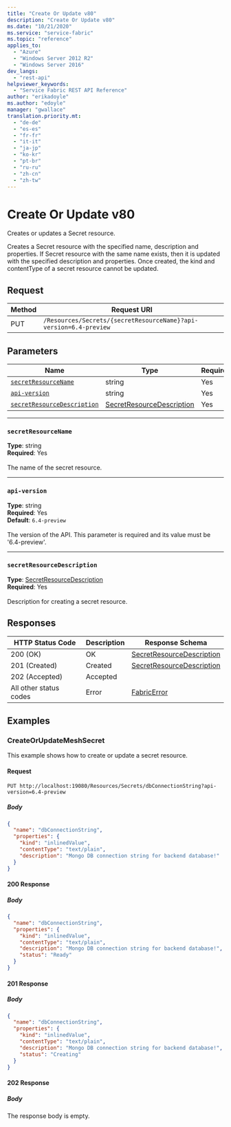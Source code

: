 ```yaml
---
title: "Create Or Update v80"
description: "Create Or Update v80"
ms.date: "10/21/2020"
ms.service: "service-fabric"
ms.topic: "reference"
applies_to: 
  - "Azure"
  - "Windows Server 2012 R2"
  - "Windows Server 2016"
dev_langs: 
  - "rest-api"
helpviewer_keywords: 
  - "Service Fabric REST API Reference"
author: "erikadoyle"
ms.author: "edoyle"
manager: "gwallace"
translation.priority.mt: 
  - "de-de"
  - "es-es"
  - "fr-fr"
  - "it-it"
  - "ja-jp"
  - "ko-kr"
  - "pt-br"
  - "ru-ru"
  - "zh-cn"
  - "zh-tw"
---
```

# Create Or Update v80
Creates or updates a Secret resource.

Creates a Secret resource with the specified name, description and properties. If Secret resource with the same name exists, then it is updated with the specified description and properties. Once created, the kind and contentType of a secret resource cannot be updated.

## Request
| Method | Request URI |
| ------ | ----------- |
| PUT | `/Resources/Secrets/{secretResourceName}?api-version=6.4-preview` |


## Parameters
| Name | Type | Required | Location |
| --- | --- | --- | --- |
| [`secretResourceName`](#secretresourcename) | string | Yes | Path |
| [`api-version`](#api-version) | string | Yes | Query |
| [`secretResourceDescription`](#secretresourcedescription) | [SecretResourceDescription](sfclient-v80-model-secretresourcedescription.md) | Yes | Body |

____
### `secretResourceName`
__Type__: string <br/>
__Required__: Yes<br/>
<br/>
The name of the secret resource.

____
### `api-version`
__Type__: string <br/>
__Required__: Yes<br/>
__Default__: `6.4-preview` <br/>
<br/>
The version of the API. This parameter is required and its value must be '6.4-preview'.


____
### `secretResourceDescription`
__Type__: [SecretResourceDescription](sfclient-v80-model-secretresourcedescription.md) <br/>
__Required__: Yes<br/>
<br/>
Description for creating a secret resource.

## Responses

| HTTP Status Code | Description | Response Schema |
| --- | --- | --- |
| 200 (OK) | OK<br/> | [SecretResourceDescription](sfclient-v80-model-secretresourcedescription.md) |
| 201 (Created) | Created<br/> | [SecretResourceDescription](sfclient-v80-model-secretresourcedescription.md) |
| 202 (Accepted) | Accepted<br/> |  |
| All other status codes | Error<br/> | [FabricError](sfclient-v80-model-fabricerror.md) |

## Examples

### CreateOrUpdateMeshSecret

This example shows how to create or update a secret resource.

#### Request
```
PUT http://localhost:19080/Resources/Secrets/dbConnectionString?api-version=6.4-preview
```

##### Body
```json
{
  "name": "dbConnectionString",
  "properties": {
    "kind": "inlinedValue",
    "contentType": "text/plain",
    "description": "Mongo DB connection string for backend database!"
  }
}
```

#### 200 Response
##### Body
```json
{
  "name": "dbConnectionString",
  "properties": {
    "kind": "inlinedValue",
    "contentType": "text/plain",
    "description": "Mongo DB connection string for backend database!",
    "status": "Ready"
  }
}
```


#### 201 Response
##### Body
```json
{
  "name": "dbConnectionString",
  "properties": {
    "kind": "inlinedValue",
    "contentType": "text/plain",
    "description": "Mongo DB connection string for backend database!",
    "status": "Creating"
  }
}
```


#### 202 Response
##### Body
The response body is empty.